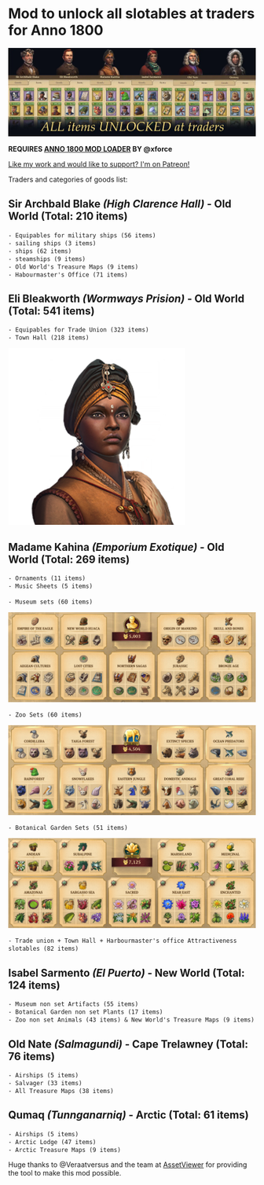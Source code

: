 # Mod to unlock all slotables at traders for Anno 1800
![anno_1800_all_slotables_unlocked_at_traders](https://raw.githubusercontent.com/iksaandry/anno_1800_all_slotables_unlocked_at_traders/master/assets/allslotablesunlockedattraders_cover.webp)

**REQUIRES [ANNO 1800 MOD LOADER](https://github.com/xforce/anno1800-mod-loader/releases) BY @xforce**

[Like my work and would like to support? I'm on Patreon!](https://www.patreon.com/iksaandry)

Traders and categories of goods list:

## Sir Archbald Blake ***(High Clarence Hall)*** - Old World (Total: 210 items)
	- Equipables for military ships (56 items)
	- sailing ships (3 items) 
	- ships (62 items) 
	- steamships (9 items)
	- Old World's Treasure Maps (9 items) 
	- Habourmaster's Office (71 items)

## Eli Bleakworth ***(Wormways Prision)*** - Old World (Total: 541 items)
	- Equipables for Trade Union (323 items) 
	- Town Hall (218 items)
  


![Kahina](https://raw.githubusercontent.com/iksaandry/anno_1800_all_slotables_unlocked_at_traders/master/assets/Madame_Kahina.png)
	
## **Madame Kahina** ***(Emporium Exotique)*** - Old World (Total: 269 items)

	- Ornaments (11 items) 
	- Music Sheets (5 items)
	
	- Museum sets (60 items) 

![Museum_Complete](https://raw.githubusercontent.com/iksaandry/anno_1800_all_slotables_unlocked_at_traders/master/assets/anno_1800_museum_complete_basegame.jpg)
	
	- Zoo Sets (60 items) 
	
![Zoo_Complete](https://raw.githubusercontent.com/iksaandry/anno_1800_all_slotables_unlocked_at_traders/master/assets/anno_1800_zoo_complete_basegame.jpg)
	
	- Botanical Garden Sets (51 items)
	
![Botanical_Garden_Complete](https://raw.githubusercontent.com/iksaandry/anno_1800_all_slotables_unlocked_at_traders/master/assets/botanical_garden.PNG)
	
	- Trade union + Town Hall + Harbourmaster's office Attractiveness slotables (82 items)

## Isabel Sarmento ***(El Puerto)*** - New World (Total: 124 items)
	- Museum non set Artifacts (55 items)
	- Botanical Garden non set Plants (17 items) 
	- Zoo non set Animals (43 items) & New World's Treasure Maps (9 items)

## Old Nate ***(Salmagundi)*** - Cape Trelawney (Total: 76 items)
	- Airships (5 items)
	- Salvager (33 items) 
	- All Treasure Maps (38 items)

## Qumaq ***(Tunnganarniq)*** - Arctic (Total: 61 items)
	- Airships (5 items)
	- Arctic Lodge (47 items)
	- Arctic Treasure Maps (9 items)

Huge thanks to @Veraatversus and the team at [AssetViewer](https://github.com/Miraak7000/AssetViewer) for providing the tool to make this mod possible.

